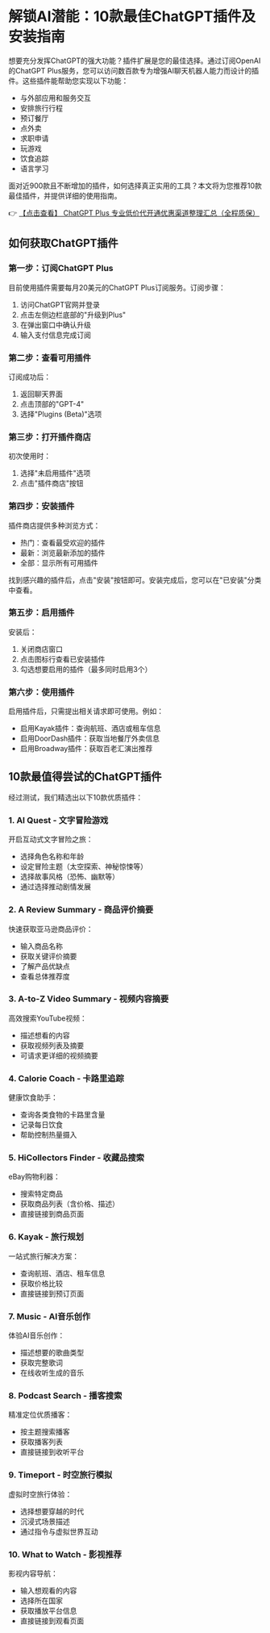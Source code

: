 # 解锁AI潜能：10款最佳ChatGPT插件及安装指南

想要充分发挥ChatGPT的强大功能？插件扩展是您的最佳选择。通过订阅OpenAI的ChatGPT Plus服务，您可以访问数百款专为增强AI聊天机器人能力而设计的插件。这些插件能帮助您实现以下功能：

- 与外部应用和服务交互
- 安排旅行行程
- 预订餐厅
- 点外卖
- 求职申请
- 玩游戏
- 饮食追踪
- 语言学习

面对近900款且不断增加的插件，如何选择真正实用的工具？本文将为您推荐10款最佳插件，并提供详细的使用指南。

👉 [【点击查看】 ChatGPT Plus 专业低价代开通优惠渠道整理汇总（全程质保）](https://bit.ly/DaiKai)

## 如何获取ChatGPT插件

### 第一步：订阅ChatGPT Plus
目前使用插件需要每月20美元的ChatGPT Plus订阅服务。订阅步骤：
1. 访问ChatGPT官网并登录
2. 点击左侧边栏底部的"升级到Plus"
3. 在弹出窗口中确认升级
4. 输入支付信息完成订阅

### 第二步：查看可用插件
订阅成功后：
1. 返回聊天界面
2. 点击顶部的"GPT-4"
3. 选择"Plugins (Beta)"选项

### 第三步：打开插件商店
初次使用时：
1. 选择"未启用插件"选项
2. 点击"插件商店"按钮

### 第四步：安装插件
插件商店提供多种浏览方式：
- 热门：查看最受欢迎的插件
- 最新：浏览最新添加的插件
- 全部：显示所有可用插件

找到感兴趣的插件后，点击"安装"按钮即可。安装完成后，您可以在"已安装"分类中查看。

### 第五步：启用插件
安装后：
1. 关闭商店窗口
2. 点击图标行查看已安装插件
3. 勾选想要启用的插件（最多同时启用3个）

### 第六步：使用插件
启用插件后，只需提出相关请求即可使用。例如：
- 启用Kayak插件：查询航班、酒店或租车信息
- 启用DoorDash插件：获取当地餐厅外卖信息
- 启用Broadway插件：获取百老汇演出推荐

## 10款最值得尝试的ChatGPT插件

经过测试，我们精选出以下10款优质插件：

### 1. AI Quest - 文字冒险游戏
开启互动式文字冒险之旅：
- 选择角色名称和年龄
- 设定冒险主题（太空探索、神秘惊悚等）
- 选择故事风格（恐怖、幽默等）
- 通过选择推动剧情发展

### 2. A Review Summary - 商品评价摘要
快速获取亚马逊商品评价：
- 输入商品名称
- 获取关键评价摘要
- 了解产品优缺点
- 查看总体推荐度

### 3. A-to-Z Video Summary - 视频内容摘要
高效搜索YouTube视频：
- 描述想看的内容
- 获取视频列表及摘要
- 可请求更详细的视频摘要

### 4. Calorie Coach - 卡路里追踪
健康饮食助手：
- 查询各类食物的卡路里含量
- 记录每日饮食
- 帮助控制热量摄入

### 5. HiCollectors Finder - 收藏品搜索
eBay购物利器：
- 搜索特定商品
- 获取商品列表（含价格、描述）
- 直接链接到商品页面

### 6. Kayak - 旅行规划
一站式旅行解决方案：
- 查询航班、酒店、租车信息
- 获取价格比较
- 直接链接到预订页面

### 7. Music - AI音乐创作
体验AI音乐创作：
- 描述想要的歌曲类型
- 获取完整歌词
- 在线收听生成的音乐

### 8. Podcast Search - 播客搜索
精准定位优质播客：
- 按主题搜索播客
- 获取播客列表
- 直接链接到收听平台

### 9. Timeport - 时空旅行模拟
虚拟时空旅行体验：
- 选择想要穿越的时代
- 沉浸式场景描述
- 通过指令与虚拟世界互动

### 10. What to Watch - 影视推荐
影视内容导航：
- 输入想观看的内容
- 选择所在国家
- 获取播放平台信息
- 直接链接到观看页面